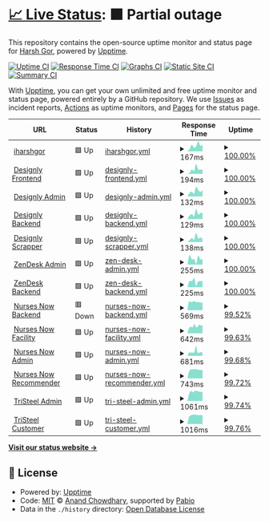 # [📈 Live Status](https://iharshgor.github.io/upptime): <!--live status--> **🟧 Partial outage**

This repository contains the open-source uptime monitor and status page for [Harsh Gor](iharshgor.com), powered by [Upptime](https://github.com/upptime/upptime).

[![Uptime CI](https://github.com/iharshgor/upptime/workflows/Uptime%20CI/badge.svg)](https://github.com/iharshgor/upptime/actions?query=workflow%3A%22Uptime+CI%22)
[![Response Time CI](https://github.com/iharshgor/upptime/workflows/Response%20Time%20CI/badge.svg)](https://github.com/iharshgor/upptime/actions?query=workflow%3A%22Response+Time+CI%22)
[![Graphs CI](https://github.com/iharshgor/upptime/workflows/Graphs%20CI/badge.svg)](https://github.com/iharshgor/upptime/actions?query=workflow%3A%22Graphs+CI%22)
[![Static Site CI](https://github.com/iharshgor/upptime/workflows/Static%20Site%20CI/badge.svg)](https://github.com/iharshgor/upptime/actions?query=workflow%3A%22Static+Site+CI%22)
[![Summary CI](https://github.com/iharshgor/upptime/workflows/Summary%20CI/badge.svg)](https://github.com/iharshgor/upptime/actions?query=workflow%3A%22Summary+CI%22)

With [Upptime](https://upptime.js.org), you can get your own unlimited and free uptime monitor and status page, powered entirely by a GitHub repository. We use [Issues](https://github.com/iharshgor/upptime/issues) as incident reports, [Actions](https://github.com/iharshgor/upptime/actions) as uptime monitors, and [Pages](https://iharshgor.github.io/upptime) for the status page.

<!--start: status pages-->
<!-- This summary is generated by Upptime (https://github.com/upptime/upptime) -->
<!-- Do not edit this manually, your changes will be overwritten -->
<!-- prettier-ignore -->
| URL | Status | History | Response Time | Uptime |
| --- | ------ | ------- | ------------- | ------ |
| <img alt="" src="https://icons.duckduckgo.com/ip3/iharshgor.com.ico" height="13"> [iharshgor](https://iharshgor.com) | 🟩 Up | [iharshgor.yml](https://github.com/iharshgor/upptime/commits/HEAD/history/iharshgor.yml) | <details><summary><img alt="Response time graph" src="./graphs/iharshgor/response-time-week.png" height="20"> 167ms</summary><br><a href="https://iharshgor.github.io/upptime/history/iharshgor"><img alt="Response time 175" src="https://img.shields.io/endpoint?url=https%3A%2F%2Fraw.githubusercontent.com%2Fiharshgor%2Fupptime%2FHEAD%2Fapi%2Fiharshgor%2Fresponse-time.json"></a><br><a href="https://iharshgor.github.io/upptime/history/iharshgor"><img alt="24-hour response time 194" src="https://img.shields.io/endpoint?url=https%3A%2F%2Fraw.githubusercontent.com%2Fiharshgor%2Fupptime%2FHEAD%2Fapi%2Fiharshgor%2Fresponse-time-day.json"></a><br><a href="https://iharshgor.github.io/upptime/history/iharshgor"><img alt="7-day response time 167" src="https://img.shields.io/endpoint?url=https%3A%2F%2Fraw.githubusercontent.com%2Fiharshgor%2Fupptime%2FHEAD%2Fapi%2Fiharshgor%2Fresponse-time-week.json"></a><br><a href="https://iharshgor.github.io/upptime/history/iharshgor"><img alt="30-day response time 175" src="https://img.shields.io/endpoint?url=https%3A%2F%2Fraw.githubusercontent.com%2Fiharshgor%2Fupptime%2FHEAD%2Fapi%2Fiharshgor%2Fresponse-time-month.json"></a><br><a href="https://iharshgor.github.io/upptime/history/iharshgor"><img alt="1-year response time 175" src="https://img.shields.io/endpoint?url=https%3A%2F%2Fraw.githubusercontent.com%2Fiharshgor%2Fupptime%2FHEAD%2Fapi%2Fiharshgor%2Fresponse-time-year.json"></a></details> | <details><summary><a href="https://iharshgor.github.io/upptime/history/iharshgor">100.00%</a></summary><a href="https://iharshgor.github.io/upptime/history/iharshgor"><img alt="All-time uptime 100.00%" src="https://img.shields.io/endpoint?url=https%3A%2F%2Fraw.githubusercontent.com%2Fiharshgor%2Fupptime%2FHEAD%2Fapi%2Fiharshgor%2Fuptime.json"></a><br><a href="https://iharshgor.github.io/upptime/history/iharshgor"><img alt="24-hour uptime 100.00%" src="https://img.shields.io/endpoint?url=https%3A%2F%2Fraw.githubusercontent.com%2Fiharshgor%2Fupptime%2FHEAD%2Fapi%2Fiharshgor%2Fuptime-day.json"></a><br><a href="https://iharshgor.github.io/upptime/history/iharshgor"><img alt="7-day uptime 100.00%" src="https://img.shields.io/endpoint?url=https%3A%2F%2Fraw.githubusercontent.com%2Fiharshgor%2Fupptime%2FHEAD%2Fapi%2Fiharshgor%2Fuptime-week.json"></a><br><a href="https://iharshgor.github.io/upptime/history/iharshgor"><img alt="30-day uptime 100.00%" src="https://img.shields.io/endpoint?url=https%3A%2F%2Fraw.githubusercontent.com%2Fiharshgor%2Fupptime%2FHEAD%2Fapi%2Fiharshgor%2Fuptime-month.json"></a><br><a href="https://iharshgor.github.io/upptime/history/iharshgor"><img alt="1-year uptime 100.00%" src="https://img.shields.io/endpoint?url=https%3A%2F%2Fraw.githubusercontent.com%2Fiharshgor%2Fupptime%2FHEAD%2Fapi%2Fiharshgor%2Fuptime-year.json"></a></details>
| <img alt="" src="https://icons.duckduckgo.com/ip3/designlylabs.com.ico" height="13"> [Designly Frontend](https://designlylabs.com) | 🟩 Up | [designly-frontend.yml](https://github.com/iharshgor/upptime/commits/HEAD/history/designly-frontend.yml) | <details><summary><img alt="Response time graph" src="./graphs/designly-frontend/response-time-week.png" height="20"> 194ms</summary><br><a href="https://iharshgor.github.io/upptime/history/designly-frontend"><img alt="Response time 219" src="https://img.shields.io/endpoint?url=https%3A%2F%2Fraw.githubusercontent.com%2Fiharshgor%2Fupptime%2FHEAD%2Fapi%2Fdesignly-frontend%2Fresponse-time.json"></a><br><a href="https://iharshgor.github.io/upptime/history/designly-frontend"><img alt="24-hour response time 189" src="https://img.shields.io/endpoint?url=https%3A%2F%2Fraw.githubusercontent.com%2Fiharshgor%2Fupptime%2FHEAD%2Fapi%2Fdesignly-frontend%2Fresponse-time-day.json"></a><br><a href="https://iharshgor.github.io/upptime/history/designly-frontend"><img alt="7-day response time 194" src="https://img.shields.io/endpoint?url=https%3A%2F%2Fraw.githubusercontent.com%2Fiharshgor%2Fupptime%2FHEAD%2Fapi%2Fdesignly-frontend%2Fresponse-time-week.json"></a><br><a href="https://iharshgor.github.io/upptime/history/designly-frontend"><img alt="30-day response time 219" src="https://img.shields.io/endpoint?url=https%3A%2F%2Fraw.githubusercontent.com%2Fiharshgor%2Fupptime%2FHEAD%2Fapi%2Fdesignly-frontend%2Fresponse-time-month.json"></a><br><a href="https://iharshgor.github.io/upptime/history/designly-frontend"><img alt="1-year response time 219" src="https://img.shields.io/endpoint?url=https%3A%2F%2Fraw.githubusercontent.com%2Fiharshgor%2Fupptime%2FHEAD%2Fapi%2Fdesignly-frontend%2Fresponse-time-year.json"></a></details> | <details><summary><a href="https://iharshgor.github.io/upptime/history/designly-frontend">100.00%</a></summary><a href="https://iharshgor.github.io/upptime/history/designly-frontend"><img alt="All-time uptime 100.00%" src="https://img.shields.io/endpoint?url=https%3A%2F%2Fraw.githubusercontent.com%2Fiharshgor%2Fupptime%2FHEAD%2Fapi%2Fdesignly-frontend%2Fuptime.json"></a><br><a href="https://iharshgor.github.io/upptime/history/designly-frontend"><img alt="24-hour uptime 100.00%" src="https://img.shields.io/endpoint?url=https%3A%2F%2Fraw.githubusercontent.com%2Fiharshgor%2Fupptime%2FHEAD%2Fapi%2Fdesignly-frontend%2Fuptime-day.json"></a><br><a href="https://iharshgor.github.io/upptime/history/designly-frontend"><img alt="7-day uptime 100.00%" src="https://img.shields.io/endpoint?url=https%3A%2F%2Fraw.githubusercontent.com%2Fiharshgor%2Fupptime%2FHEAD%2Fapi%2Fdesignly-frontend%2Fuptime-week.json"></a><br><a href="https://iharshgor.github.io/upptime/history/designly-frontend"><img alt="30-day uptime 100.00%" src="https://img.shields.io/endpoint?url=https%3A%2F%2Fraw.githubusercontent.com%2Fiharshgor%2Fupptime%2FHEAD%2Fapi%2Fdesignly-frontend%2Fuptime-month.json"></a><br><a href="https://iharshgor.github.io/upptime/history/designly-frontend"><img alt="1-year uptime 100.00%" src="https://img.shields.io/endpoint?url=https%3A%2F%2Fraw.githubusercontent.com%2Fiharshgor%2Fupptime%2FHEAD%2Fapi%2Fdesignly-frontend%2Fuptime-year.json"></a></details>
| <img alt="" src="https://icons.duckduckgo.com/ip3/admin.designlylabs.com.ico" height="13"> [Designly Admin](https://admin.designlylabs.com) | 🟩 Up | [designly-admin.yml](https://github.com/iharshgor/upptime/commits/HEAD/history/designly-admin.yml) | <details><summary><img alt="Response time graph" src="./graphs/designly-admin/response-time-week.png" height="20"> 132ms</summary><br><a href="https://iharshgor.github.io/upptime/history/designly-admin"><img alt="Response time 146" src="https://img.shields.io/endpoint?url=https%3A%2F%2Fraw.githubusercontent.com%2Fiharshgor%2Fupptime%2FHEAD%2Fapi%2Fdesignly-admin%2Fresponse-time.json"></a><br><a href="https://iharshgor.github.io/upptime/history/designly-admin"><img alt="24-hour response time 154" src="https://img.shields.io/endpoint?url=https%3A%2F%2Fraw.githubusercontent.com%2Fiharshgor%2Fupptime%2FHEAD%2Fapi%2Fdesignly-admin%2Fresponse-time-day.json"></a><br><a href="https://iharshgor.github.io/upptime/history/designly-admin"><img alt="7-day response time 132" src="https://img.shields.io/endpoint?url=https%3A%2F%2Fraw.githubusercontent.com%2Fiharshgor%2Fupptime%2FHEAD%2Fapi%2Fdesignly-admin%2Fresponse-time-week.json"></a><br><a href="https://iharshgor.github.io/upptime/history/designly-admin"><img alt="30-day response time 146" src="https://img.shields.io/endpoint?url=https%3A%2F%2Fraw.githubusercontent.com%2Fiharshgor%2Fupptime%2FHEAD%2Fapi%2Fdesignly-admin%2Fresponse-time-month.json"></a><br><a href="https://iharshgor.github.io/upptime/history/designly-admin"><img alt="1-year response time 146" src="https://img.shields.io/endpoint?url=https%3A%2F%2Fraw.githubusercontent.com%2Fiharshgor%2Fupptime%2FHEAD%2Fapi%2Fdesignly-admin%2Fresponse-time-year.json"></a></details> | <details><summary><a href="https://iharshgor.github.io/upptime/history/designly-admin">100.00%</a></summary><a href="https://iharshgor.github.io/upptime/history/designly-admin"><img alt="All-time uptime 100.00%" src="https://img.shields.io/endpoint?url=https%3A%2F%2Fraw.githubusercontent.com%2Fiharshgor%2Fupptime%2FHEAD%2Fapi%2Fdesignly-admin%2Fuptime.json"></a><br><a href="https://iharshgor.github.io/upptime/history/designly-admin"><img alt="24-hour uptime 100.00%" src="https://img.shields.io/endpoint?url=https%3A%2F%2Fraw.githubusercontent.com%2Fiharshgor%2Fupptime%2FHEAD%2Fapi%2Fdesignly-admin%2Fuptime-day.json"></a><br><a href="https://iharshgor.github.io/upptime/history/designly-admin"><img alt="7-day uptime 100.00%" src="https://img.shields.io/endpoint?url=https%3A%2F%2Fraw.githubusercontent.com%2Fiharshgor%2Fupptime%2FHEAD%2Fapi%2Fdesignly-admin%2Fuptime-week.json"></a><br><a href="https://iharshgor.github.io/upptime/history/designly-admin"><img alt="30-day uptime 100.00%" src="https://img.shields.io/endpoint?url=https%3A%2F%2Fraw.githubusercontent.com%2Fiharshgor%2Fupptime%2FHEAD%2Fapi%2Fdesignly-admin%2Fuptime-month.json"></a><br><a href="https://iharshgor.github.io/upptime/history/designly-admin"><img alt="1-year uptime 100.00%" src="https://img.shields.io/endpoint?url=https%3A%2F%2Fraw.githubusercontent.com%2Fiharshgor%2Fupptime%2FHEAD%2Fapi%2Fdesignly-admin%2Fuptime-year.json"></a></details>
| <img alt="" src="https://icons.duckduckgo.com/ip3/api.designlylabs.com.ico" height="13"> [Designly Backend](https://api.designlylabs.com) | 🟩 Up | [designly-backend.yml](https://github.com/iharshgor/upptime/commits/HEAD/history/designly-backend.yml) | <details><summary><img alt="Response time graph" src="./graphs/designly-backend/response-time-week.png" height="20"> 129ms</summary><br><a href="https://iharshgor.github.io/upptime/history/designly-backend"><img alt="Response time 137" src="https://img.shields.io/endpoint?url=https%3A%2F%2Fraw.githubusercontent.com%2Fiharshgor%2Fupptime%2FHEAD%2Fapi%2Fdesignly-backend%2Fresponse-time.json"></a><br><a href="https://iharshgor.github.io/upptime/history/designly-backend"><img alt="24-hour response time 148" src="https://img.shields.io/endpoint?url=https%3A%2F%2Fraw.githubusercontent.com%2Fiharshgor%2Fupptime%2FHEAD%2Fapi%2Fdesignly-backend%2Fresponse-time-day.json"></a><br><a href="https://iharshgor.github.io/upptime/history/designly-backend"><img alt="7-day response time 129" src="https://img.shields.io/endpoint?url=https%3A%2F%2Fraw.githubusercontent.com%2Fiharshgor%2Fupptime%2FHEAD%2Fapi%2Fdesignly-backend%2Fresponse-time-week.json"></a><br><a href="https://iharshgor.github.io/upptime/history/designly-backend"><img alt="30-day response time 137" src="https://img.shields.io/endpoint?url=https%3A%2F%2Fraw.githubusercontent.com%2Fiharshgor%2Fupptime%2FHEAD%2Fapi%2Fdesignly-backend%2Fresponse-time-month.json"></a><br><a href="https://iharshgor.github.io/upptime/history/designly-backend"><img alt="1-year response time 137" src="https://img.shields.io/endpoint?url=https%3A%2F%2Fraw.githubusercontent.com%2Fiharshgor%2Fupptime%2FHEAD%2Fapi%2Fdesignly-backend%2Fresponse-time-year.json"></a></details> | <details><summary><a href="https://iharshgor.github.io/upptime/history/designly-backend">100.00%</a></summary><a href="https://iharshgor.github.io/upptime/history/designly-backend"><img alt="All-time uptime 100.00%" src="https://img.shields.io/endpoint?url=https%3A%2F%2Fraw.githubusercontent.com%2Fiharshgor%2Fupptime%2FHEAD%2Fapi%2Fdesignly-backend%2Fuptime.json"></a><br><a href="https://iharshgor.github.io/upptime/history/designly-backend"><img alt="24-hour uptime 100.00%" src="https://img.shields.io/endpoint?url=https%3A%2F%2Fraw.githubusercontent.com%2Fiharshgor%2Fupptime%2FHEAD%2Fapi%2Fdesignly-backend%2Fuptime-day.json"></a><br><a href="https://iharshgor.github.io/upptime/history/designly-backend"><img alt="7-day uptime 100.00%" src="https://img.shields.io/endpoint?url=https%3A%2F%2Fraw.githubusercontent.com%2Fiharshgor%2Fupptime%2FHEAD%2Fapi%2Fdesignly-backend%2Fuptime-week.json"></a><br><a href="https://iharshgor.github.io/upptime/history/designly-backend"><img alt="30-day uptime 100.00%" src="https://img.shields.io/endpoint?url=https%3A%2F%2Fraw.githubusercontent.com%2Fiharshgor%2Fupptime%2FHEAD%2Fapi%2Fdesignly-backend%2Fuptime-month.json"></a><br><a href="https://iharshgor.github.io/upptime/history/designly-backend"><img alt="1-year uptime 100.00%" src="https://img.shields.io/endpoint?url=https%3A%2F%2Fraw.githubusercontent.com%2Fiharshgor%2Fupptime%2FHEAD%2Fapi%2Fdesignly-backend%2Fuptime-year.json"></a></details>
| <img alt="" src="https://icons.duckduckgo.com/ip3/scrap.designlylabs.com.ico" height="13"> [Designly Scrapper](https://scrap.designlylabs.com) | 🟩 Up | [designly-scrapper.yml](https://github.com/iharshgor/upptime/commits/HEAD/history/designly-scrapper.yml) | <details><summary><img alt="Response time graph" src="./graphs/designly-scrapper/response-time-week.png" height="20"> 138ms</summary><br><a href="https://iharshgor.github.io/upptime/history/designly-scrapper"><img alt="Response time 155" src="https://img.shields.io/endpoint?url=https%3A%2F%2Fraw.githubusercontent.com%2Fiharshgor%2Fupptime%2FHEAD%2Fapi%2Fdesignly-scrapper%2Fresponse-time.json"></a><br><a href="https://iharshgor.github.io/upptime/history/designly-scrapper"><img alt="24-hour response time 110" src="https://img.shields.io/endpoint?url=https%3A%2F%2Fraw.githubusercontent.com%2Fiharshgor%2Fupptime%2FHEAD%2Fapi%2Fdesignly-scrapper%2Fresponse-time-day.json"></a><br><a href="https://iharshgor.github.io/upptime/history/designly-scrapper"><img alt="7-day response time 138" src="https://img.shields.io/endpoint?url=https%3A%2F%2Fraw.githubusercontent.com%2Fiharshgor%2Fupptime%2FHEAD%2Fapi%2Fdesignly-scrapper%2Fresponse-time-week.json"></a><br><a href="https://iharshgor.github.io/upptime/history/designly-scrapper"><img alt="30-day response time 155" src="https://img.shields.io/endpoint?url=https%3A%2F%2Fraw.githubusercontent.com%2Fiharshgor%2Fupptime%2FHEAD%2Fapi%2Fdesignly-scrapper%2Fresponse-time-month.json"></a><br><a href="https://iharshgor.github.io/upptime/history/designly-scrapper"><img alt="1-year response time 155" src="https://img.shields.io/endpoint?url=https%3A%2F%2Fraw.githubusercontent.com%2Fiharshgor%2Fupptime%2FHEAD%2Fapi%2Fdesignly-scrapper%2Fresponse-time-year.json"></a></details> | <details><summary><a href="https://iharshgor.github.io/upptime/history/designly-scrapper">100.00%</a></summary><a href="https://iharshgor.github.io/upptime/history/designly-scrapper"><img alt="All-time uptime 100.00%" src="https://img.shields.io/endpoint?url=https%3A%2F%2Fraw.githubusercontent.com%2Fiharshgor%2Fupptime%2FHEAD%2Fapi%2Fdesignly-scrapper%2Fuptime.json"></a><br><a href="https://iharshgor.github.io/upptime/history/designly-scrapper"><img alt="24-hour uptime 100.00%" src="https://img.shields.io/endpoint?url=https%3A%2F%2Fraw.githubusercontent.com%2Fiharshgor%2Fupptime%2FHEAD%2Fapi%2Fdesignly-scrapper%2Fuptime-day.json"></a><br><a href="https://iharshgor.github.io/upptime/history/designly-scrapper"><img alt="7-day uptime 100.00%" src="https://img.shields.io/endpoint?url=https%3A%2F%2Fraw.githubusercontent.com%2Fiharshgor%2Fupptime%2FHEAD%2Fapi%2Fdesignly-scrapper%2Fuptime-week.json"></a><br><a href="https://iharshgor.github.io/upptime/history/designly-scrapper"><img alt="30-day uptime 100.00%" src="https://img.shields.io/endpoint?url=https%3A%2F%2Fraw.githubusercontent.com%2Fiharshgor%2Fupptime%2FHEAD%2Fapi%2Fdesignly-scrapper%2Fuptime-month.json"></a><br><a href="https://iharshgor.github.io/upptime/history/designly-scrapper"><img alt="1-year uptime 100.00%" src="https://img.shields.io/endpoint?url=https%3A%2F%2Fraw.githubusercontent.com%2Fiharshgor%2Fupptime%2FHEAD%2Fapi%2Fdesignly-scrapper%2Fuptime-year.json"></a></details>
| <img alt="" src="https://icons.duckduckgo.com/ip3/zen-prod.solz.me.ico" height="13"> [ZenDesk Admin](https://zen-prod.solz.me) | 🟩 Up | [zen-desk-admin.yml](https://github.com/iharshgor/upptime/commits/HEAD/history/zen-desk-admin.yml) | <details><summary><img alt="Response time graph" src="./graphs/zen-desk-admin/response-time-week.png" height="20"> 255ms</summary><br><a href="https://iharshgor.github.io/upptime/history/zen-desk-admin"><img alt="Response time 235" src="https://img.shields.io/endpoint?url=https%3A%2F%2Fraw.githubusercontent.com%2Fiharshgor%2Fupptime%2FHEAD%2Fapi%2Fzen-desk-admin%2Fresponse-time.json"></a><br><a href="https://iharshgor.github.io/upptime/history/zen-desk-admin"><img alt="24-hour response time 238" src="https://img.shields.io/endpoint?url=https%3A%2F%2Fraw.githubusercontent.com%2Fiharshgor%2Fupptime%2FHEAD%2Fapi%2Fzen-desk-admin%2Fresponse-time-day.json"></a><br><a href="https://iharshgor.github.io/upptime/history/zen-desk-admin"><img alt="7-day response time 255" src="https://img.shields.io/endpoint?url=https%3A%2F%2Fraw.githubusercontent.com%2Fiharshgor%2Fupptime%2FHEAD%2Fapi%2Fzen-desk-admin%2Fresponse-time-week.json"></a><br><a href="https://iharshgor.github.io/upptime/history/zen-desk-admin"><img alt="30-day response time 235" src="https://img.shields.io/endpoint?url=https%3A%2F%2Fraw.githubusercontent.com%2Fiharshgor%2Fupptime%2FHEAD%2Fapi%2Fzen-desk-admin%2Fresponse-time-month.json"></a><br><a href="https://iharshgor.github.io/upptime/history/zen-desk-admin"><img alt="1-year response time 235" src="https://img.shields.io/endpoint?url=https%3A%2F%2Fraw.githubusercontent.com%2Fiharshgor%2Fupptime%2FHEAD%2Fapi%2Fzen-desk-admin%2Fresponse-time-year.json"></a></details> | <details><summary><a href="https://iharshgor.github.io/upptime/history/zen-desk-admin">100.00%</a></summary><a href="https://iharshgor.github.io/upptime/history/zen-desk-admin"><img alt="All-time uptime 100.00%" src="https://img.shields.io/endpoint?url=https%3A%2F%2Fraw.githubusercontent.com%2Fiharshgor%2Fupptime%2FHEAD%2Fapi%2Fzen-desk-admin%2Fuptime.json"></a><br><a href="https://iharshgor.github.io/upptime/history/zen-desk-admin"><img alt="24-hour uptime 100.00%" src="https://img.shields.io/endpoint?url=https%3A%2F%2Fraw.githubusercontent.com%2Fiharshgor%2Fupptime%2FHEAD%2Fapi%2Fzen-desk-admin%2Fuptime-day.json"></a><br><a href="https://iharshgor.github.io/upptime/history/zen-desk-admin"><img alt="7-day uptime 100.00%" src="https://img.shields.io/endpoint?url=https%3A%2F%2Fraw.githubusercontent.com%2Fiharshgor%2Fupptime%2FHEAD%2Fapi%2Fzen-desk-admin%2Fuptime-week.json"></a><br><a href="https://iharshgor.github.io/upptime/history/zen-desk-admin"><img alt="30-day uptime 100.00%" src="https://img.shields.io/endpoint?url=https%3A%2F%2Fraw.githubusercontent.com%2Fiharshgor%2Fupptime%2FHEAD%2Fapi%2Fzen-desk-admin%2Fuptime-month.json"></a><br><a href="https://iharshgor.github.io/upptime/history/zen-desk-admin"><img alt="1-year uptime 100.00%" src="https://img.shields.io/endpoint?url=https%3A%2F%2Fraw.githubusercontent.com%2Fiharshgor%2Fupptime%2FHEAD%2Fapi%2Fzen-desk-admin%2Fuptime-year.json"></a></details>
| <img alt="" src="https://icons.duckduckgo.com/ip3/zen-api-prod.solz.me.ico" height="13"> [ZenDesk Backend](https://zen-api-prod.solz.me/admin) | 🟩 Up | [zen-desk-backend.yml](https://github.com/iharshgor/upptime/commits/HEAD/history/zen-desk-backend.yml) | <details><summary><img alt="Response time graph" src="./graphs/zen-desk-backend/response-time-week.png" height="20"> 225ms</summary><br><a href="https://iharshgor.github.io/upptime/history/zen-desk-backend"><img alt="Response time 205" src="https://img.shields.io/endpoint?url=https%3A%2F%2Fraw.githubusercontent.com%2Fiharshgor%2Fupptime%2FHEAD%2Fapi%2Fzen-desk-backend%2Fresponse-time.json"></a><br><a href="https://iharshgor.github.io/upptime/history/zen-desk-backend"><img alt="24-hour response time 242" src="https://img.shields.io/endpoint?url=https%3A%2F%2Fraw.githubusercontent.com%2Fiharshgor%2Fupptime%2FHEAD%2Fapi%2Fzen-desk-backend%2Fresponse-time-day.json"></a><br><a href="https://iharshgor.github.io/upptime/history/zen-desk-backend"><img alt="7-day response time 225" src="https://img.shields.io/endpoint?url=https%3A%2F%2Fraw.githubusercontent.com%2Fiharshgor%2Fupptime%2FHEAD%2Fapi%2Fzen-desk-backend%2Fresponse-time-week.json"></a><br><a href="https://iharshgor.github.io/upptime/history/zen-desk-backend"><img alt="30-day response time 205" src="https://img.shields.io/endpoint?url=https%3A%2F%2Fraw.githubusercontent.com%2Fiharshgor%2Fupptime%2FHEAD%2Fapi%2Fzen-desk-backend%2Fresponse-time-month.json"></a><br><a href="https://iharshgor.github.io/upptime/history/zen-desk-backend"><img alt="1-year response time 205" src="https://img.shields.io/endpoint?url=https%3A%2F%2Fraw.githubusercontent.com%2Fiharshgor%2Fupptime%2FHEAD%2Fapi%2Fzen-desk-backend%2Fresponse-time-year.json"></a></details> | <details><summary><a href="https://iharshgor.github.io/upptime/history/zen-desk-backend">100.00%</a></summary><a href="https://iharshgor.github.io/upptime/history/zen-desk-backend"><img alt="All-time uptime 100.00%" src="https://img.shields.io/endpoint?url=https%3A%2F%2Fraw.githubusercontent.com%2Fiharshgor%2Fupptime%2FHEAD%2Fapi%2Fzen-desk-backend%2Fuptime.json"></a><br><a href="https://iharshgor.github.io/upptime/history/zen-desk-backend"><img alt="24-hour uptime 100.00%" src="https://img.shields.io/endpoint?url=https%3A%2F%2Fraw.githubusercontent.com%2Fiharshgor%2Fupptime%2FHEAD%2Fapi%2Fzen-desk-backend%2Fuptime-day.json"></a><br><a href="https://iharshgor.github.io/upptime/history/zen-desk-backend"><img alt="7-day uptime 100.00%" src="https://img.shields.io/endpoint?url=https%3A%2F%2Fraw.githubusercontent.com%2Fiharshgor%2Fupptime%2FHEAD%2Fapi%2Fzen-desk-backend%2Fuptime-week.json"></a><br><a href="https://iharshgor.github.io/upptime/history/zen-desk-backend"><img alt="30-day uptime 100.00%" src="https://img.shields.io/endpoint?url=https%3A%2F%2Fraw.githubusercontent.com%2Fiharshgor%2Fupptime%2FHEAD%2Fapi%2Fzen-desk-backend%2Fuptime-month.json"></a><br><a href="https://iharshgor.github.io/upptime/history/zen-desk-backend"><img alt="1-year uptime 100.00%" src="https://img.shields.io/endpoint?url=https%3A%2F%2Fraw.githubusercontent.com%2Fiharshgor%2Fupptime%2FHEAD%2Fapi%2Fzen-desk-backend%2Fuptime-year.json"></a></details>
| <img alt="" src="https://icons.duckduckgo.com/ip3/nurses-now-api.solz.me.ico" height="13"> [Nurses Now Backend](https://nurses-now-api.solz.me/api/status) | 🟥 Down | [nurses-now-backend.yml](https://github.com/iharshgor/upptime/commits/HEAD/history/nurses-now-backend.yml) | <details><summary><img alt="Response time graph" src="./graphs/nurses-now-backend/response-time-week.png" height="20"> 569ms</summary><br><a href="https://iharshgor.github.io/upptime/history/nurses-now-backend"><img alt="Response time 558" src="https://img.shields.io/endpoint?url=https%3A%2F%2Fraw.githubusercontent.com%2Fiharshgor%2Fupptime%2FHEAD%2Fapi%2Fnurses-now-backend%2Fresponse-time.json"></a><br><a href="https://iharshgor.github.io/upptime/history/nurses-now-backend"><img alt="24-hour response time 522" src="https://img.shields.io/endpoint?url=https%3A%2F%2Fraw.githubusercontent.com%2Fiharshgor%2Fupptime%2FHEAD%2Fapi%2Fnurses-now-backend%2Fresponse-time-day.json"></a><br><a href="https://iharshgor.github.io/upptime/history/nurses-now-backend"><img alt="7-day response time 569" src="https://img.shields.io/endpoint?url=https%3A%2F%2Fraw.githubusercontent.com%2Fiharshgor%2Fupptime%2FHEAD%2Fapi%2Fnurses-now-backend%2Fresponse-time-week.json"></a><br><a href="https://iharshgor.github.io/upptime/history/nurses-now-backend"><img alt="30-day response time 558" src="https://img.shields.io/endpoint?url=https%3A%2F%2Fraw.githubusercontent.com%2Fiharshgor%2Fupptime%2FHEAD%2Fapi%2Fnurses-now-backend%2Fresponse-time-month.json"></a><br><a href="https://iharshgor.github.io/upptime/history/nurses-now-backend"><img alt="1-year response time 558" src="https://img.shields.io/endpoint?url=https%3A%2F%2Fraw.githubusercontent.com%2Fiharshgor%2Fupptime%2FHEAD%2Fapi%2Fnurses-now-backend%2Fresponse-time-year.json"></a></details> | <details><summary><a href="https://iharshgor.github.io/upptime/history/nurses-now-backend">99.52%</a></summary><a href="https://iharshgor.github.io/upptime/history/nurses-now-backend"><img alt="All-time uptime 99.68%" src="https://img.shields.io/endpoint?url=https%3A%2F%2Fraw.githubusercontent.com%2Fiharshgor%2Fupptime%2FHEAD%2Fapi%2Fnurses-now-backend%2Fuptime.json"></a><br><a href="https://iharshgor.github.io/upptime/history/nurses-now-backend"><img alt="24-hour uptime 97.97%" src="https://img.shields.io/endpoint?url=https%3A%2F%2Fraw.githubusercontent.com%2Fiharshgor%2Fupptime%2FHEAD%2Fapi%2Fnurses-now-backend%2Fuptime-day.json"></a><br><a href="https://iharshgor.github.io/upptime/history/nurses-now-backend"><img alt="7-day uptime 99.52%" src="https://img.shields.io/endpoint?url=https%3A%2F%2Fraw.githubusercontent.com%2Fiharshgor%2Fupptime%2FHEAD%2Fapi%2Fnurses-now-backend%2Fuptime-week.json"></a><br><a href="https://iharshgor.github.io/upptime/history/nurses-now-backend"><img alt="30-day uptime 99.68%" src="https://img.shields.io/endpoint?url=https%3A%2F%2Fraw.githubusercontent.com%2Fiharshgor%2Fupptime%2FHEAD%2Fapi%2Fnurses-now-backend%2Fuptime-month.json"></a><br><a href="https://iharshgor.github.io/upptime/history/nurses-now-backend"><img alt="1-year uptime 99.68%" src="https://img.shields.io/endpoint?url=https%3A%2F%2Fraw.githubusercontent.com%2Fiharshgor%2Fupptime%2FHEAD%2Fapi%2Fnurses-now-backend%2Fuptime-year.json"></a></details>
| <img alt="" src="https://icons.duckduckgo.com/ip3/nurses-now-facility.solz.me.ico" height="13"> [Nurses Now Facility](https://nurses-now-facility.solz.me/login) | 🟩 Up | [nurses-now-facility.yml](https://github.com/iharshgor/upptime/commits/HEAD/history/nurses-now-facility.yml) | <details><summary><img alt="Response time graph" src="./graphs/nurses-now-facility/response-time-week.png" height="20"> 642ms</summary><br><a href="https://iharshgor.github.io/upptime/history/nurses-now-facility"><img alt="Response time 604" src="https://img.shields.io/endpoint?url=https%3A%2F%2Fraw.githubusercontent.com%2Fiharshgor%2Fupptime%2FHEAD%2Fapi%2Fnurses-now-facility%2Fresponse-time.json"></a><br><a href="https://iharshgor.github.io/upptime/history/nurses-now-facility"><img alt="24-hour response time 738" src="https://img.shields.io/endpoint?url=https%3A%2F%2Fraw.githubusercontent.com%2Fiharshgor%2Fupptime%2FHEAD%2Fapi%2Fnurses-now-facility%2Fresponse-time-day.json"></a><br><a href="https://iharshgor.github.io/upptime/history/nurses-now-facility"><img alt="7-day response time 642" src="https://img.shields.io/endpoint?url=https%3A%2F%2Fraw.githubusercontent.com%2Fiharshgor%2Fupptime%2FHEAD%2Fapi%2Fnurses-now-facility%2Fresponse-time-week.json"></a><br><a href="https://iharshgor.github.io/upptime/history/nurses-now-facility"><img alt="30-day response time 604" src="https://img.shields.io/endpoint?url=https%3A%2F%2Fraw.githubusercontent.com%2Fiharshgor%2Fupptime%2FHEAD%2Fapi%2Fnurses-now-facility%2Fresponse-time-month.json"></a><br><a href="https://iharshgor.github.io/upptime/history/nurses-now-facility"><img alt="1-year response time 604" src="https://img.shields.io/endpoint?url=https%3A%2F%2Fraw.githubusercontent.com%2Fiharshgor%2Fupptime%2FHEAD%2Fapi%2Fnurses-now-facility%2Fresponse-time-year.json"></a></details> | <details><summary><a href="https://iharshgor.github.io/upptime/history/nurses-now-facility">99.63%</a></summary><a href="https://iharshgor.github.io/upptime/history/nurses-now-facility"><img alt="All-time uptime 99.79%" src="https://img.shields.io/endpoint?url=https%3A%2F%2Fraw.githubusercontent.com%2Fiharshgor%2Fupptime%2FHEAD%2Fapi%2Fnurses-now-facility%2Fuptime.json"></a><br><a href="https://iharshgor.github.io/upptime/history/nurses-now-facility"><img alt="24-hour uptime 98.11%" src="https://img.shields.io/endpoint?url=https%3A%2F%2Fraw.githubusercontent.com%2Fiharshgor%2Fupptime%2FHEAD%2Fapi%2Fnurses-now-facility%2Fuptime-day.json"></a><br><a href="https://iharshgor.github.io/upptime/history/nurses-now-facility"><img alt="7-day uptime 99.63%" src="https://img.shields.io/endpoint?url=https%3A%2F%2Fraw.githubusercontent.com%2Fiharshgor%2Fupptime%2FHEAD%2Fapi%2Fnurses-now-facility%2Fuptime-week.json"></a><br><a href="https://iharshgor.github.io/upptime/history/nurses-now-facility"><img alt="30-day uptime 99.79%" src="https://img.shields.io/endpoint?url=https%3A%2F%2Fraw.githubusercontent.com%2Fiharshgor%2Fupptime%2FHEAD%2Fapi%2Fnurses-now-facility%2Fuptime-month.json"></a><br><a href="https://iharshgor.github.io/upptime/history/nurses-now-facility"><img alt="1-year uptime 99.79%" src="https://img.shields.io/endpoint?url=https%3A%2F%2Fraw.githubusercontent.com%2Fiharshgor%2Fupptime%2FHEAD%2Fapi%2Fnurses-now-facility%2Fuptime-year.json"></a></details>
| <img alt="" src="https://icons.duckduckgo.com/ip3/nurses-now-admin.solz.me.ico" height="13"> [Nurses Now Admin](https://nurses-now-admin.solz.me/login) | 🟩 Up | [nurses-now-admin.yml](https://github.com/iharshgor/upptime/commits/HEAD/history/nurses-now-admin.yml) | <details><summary><img alt="Response time graph" src="./graphs/nurses-now-admin/response-time-week.png" height="20"> 681ms</summary><br><a href="https://iharshgor.github.io/upptime/history/nurses-now-admin"><img alt="Response time 628" src="https://img.shields.io/endpoint?url=https%3A%2F%2Fraw.githubusercontent.com%2Fiharshgor%2Fupptime%2FHEAD%2Fapi%2Fnurses-now-admin%2Fresponse-time.json"></a><br><a href="https://iharshgor.github.io/upptime/history/nurses-now-admin"><img alt="24-hour response time 536" src="https://img.shields.io/endpoint?url=https%3A%2F%2Fraw.githubusercontent.com%2Fiharshgor%2Fupptime%2FHEAD%2Fapi%2Fnurses-now-admin%2Fresponse-time-day.json"></a><br><a href="https://iharshgor.github.io/upptime/history/nurses-now-admin"><img alt="7-day response time 681" src="https://img.shields.io/endpoint?url=https%3A%2F%2Fraw.githubusercontent.com%2Fiharshgor%2Fupptime%2FHEAD%2Fapi%2Fnurses-now-admin%2Fresponse-time-week.json"></a><br><a href="https://iharshgor.github.io/upptime/history/nurses-now-admin"><img alt="30-day response time 628" src="https://img.shields.io/endpoint?url=https%3A%2F%2Fraw.githubusercontent.com%2Fiharshgor%2Fupptime%2FHEAD%2Fapi%2Fnurses-now-admin%2Fresponse-time-month.json"></a><br><a href="https://iharshgor.github.io/upptime/history/nurses-now-admin"><img alt="1-year response time 628" src="https://img.shields.io/endpoint?url=https%3A%2F%2Fraw.githubusercontent.com%2Fiharshgor%2Fupptime%2FHEAD%2Fapi%2Fnurses-now-admin%2Fresponse-time-year.json"></a></details> | <details><summary><a href="https://iharshgor.github.io/upptime/history/nurses-now-admin">99.68%</a></summary><a href="https://iharshgor.github.io/upptime/history/nurses-now-admin"><img alt="All-time uptime 99.82%" src="https://img.shields.io/endpoint?url=https%3A%2F%2Fraw.githubusercontent.com%2Fiharshgor%2Fupptime%2FHEAD%2Fapi%2Fnurses-now-admin%2Fuptime.json"></a><br><a href="https://iharshgor.github.io/upptime/history/nurses-now-admin"><img alt="24-hour uptime 98.21%" src="https://img.shields.io/endpoint?url=https%3A%2F%2Fraw.githubusercontent.com%2Fiharshgor%2Fupptime%2FHEAD%2Fapi%2Fnurses-now-admin%2Fuptime-day.json"></a><br><a href="https://iharshgor.github.io/upptime/history/nurses-now-admin"><img alt="7-day uptime 99.68%" src="https://img.shields.io/endpoint?url=https%3A%2F%2Fraw.githubusercontent.com%2Fiharshgor%2Fupptime%2FHEAD%2Fapi%2Fnurses-now-admin%2Fuptime-week.json"></a><br><a href="https://iharshgor.github.io/upptime/history/nurses-now-admin"><img alt="30-day uptime 99.82%" src="https://img.shields.io/endpoint?url=https%3A%2F%2Fraw.githubusercontent.com%2Fiharshgor%2Fupptime%2FHEAD%2Fapi%2Fnurses-now-admin%2Fuptime-month.json"></a><br><a href="https://iharshgor.github.io/upptime/history/nurses-now-admin"><img alt="1-year uptime 99.82%" src="https://img.shields.io/endpoint?url=https%3A%2F%2Fraw.githubusercontent.com%2Fiharshgor%2Fupptime%2FHEAD%2Fapi%2Fnurses-now-admin%2Fuptime-year.json"></a></details>
| <img alt="" src="https://icons.duckduckgo.com/ip3/nurses-now-recommender.solz.me.ico" height="13"> [Nurses Now Recommender](https://nurses-now-recommender.solz.me/docs) | 🟩 Up | [nurses-now-recommender.yml](https://github.com/iharshgor/upptime/commits/HEAD/history/nurses-now-recommender.yml) | <details><summary><img alt="Response time graph" src="./graphs/nurses-now-recommender/response-time-week.png" height="20"> 743ms</summary><br><a href="https://iharshgor.github.io/upptime/history/nurses-now-recommender"><img alt="Response time 785" src="https://img.shields.io/endpoint?url=https%3A%2F%2Fraw.githubusercontent.com%2Fiharshgor%2Fupptime%2FHEAD%2Fapi%2Fnurses-now-recommender%2Fresponse-time.json"></a><br><a href="https://iharshgor.github.io/upptime/history/nurses-now-recommender"><img alt="24-hour response time 653" src="https://img.shields.io/endpoint?url=https%3A%2F%2Fraw.githubusercontent.com%2Fiharshgor%2Fupptime%2FHEAD%2Fapi%2Fnurses-now-recommender%2Fresponse-time-day.json"></a><br><a href="https://iharshgor.github.io/upptime/history/nurses-now-recommender"><img alt="7-day response time 743" src="https://img.shields.io/endpoint?url=https%3A%2F%2Fraw.githubusercontent.com%2Fiharshgor%2Fupptime%2FHEAD%2Fapi%2Fnurses-now-recommender%2Fresponse-time-week.json"></a><br><a href="https://iharshgor.github.io/upptime/history/nurses-now-recommender"><img alt="30-day response time 785" src="https://img.shields.io/endpoint?url=https%3A%2F%2Fraw.githubusercontent.com%2Fiharshgor%2Fupptime%2FHEAD%2Fapi%2Fnurses-now-recommender%2Fresponse-time-month.json"></a><br><a href="https://iharshgor.github.io/upptime/history/nurses-now-recommender"><img alt="1-year response time 785" src="https://img.shields.io/endpoint?url=https%3A%2F%2Fraw.githubusercontent.com%2Fiharshgor%2Fupptime%2FHEAD%2Fapi%2Fnurses-now-recommender%2Fresponse-time-year.json"></a></details> | <details><summary><a href="https://iharshgor.github.io/upptime/history/nurses-now-recommender">99.72%</a></summary><a href="https://iharshgor.github.io/upptime/history/nurses-now-recommender"><img alt="All-time uptime 99.69%" src="https://img.shields.io/endpoint?url=https%3A%2F%2Fraw.githubusercontent.com%2Fiharshgor%2Fupptime%2FHEAD%2Fapi%2Fnurses-now-recommender%2Fuptime.json"></a><br><a href="https://iharshgor.github.io/upptime/history/nurses-now-recommender"><img alt="24-hour uptime 98.31%" src="https://img.shields.io/endpoint?url=https%3A%2F%2Fraw.githubusercontent.com%2Fiharshgor%2Fupptime%2FHEAD%2Fapi%2Fnurses-now-recommender%2Fuptime-day.json"></a><br><a href="https://iharshgor.github.io/upptime/history/nurses-now-recommender"><img alt="7-day uptime 99.72%" src="https://img.shields.io/endpoint?url=https%3A%2F%2Fraw.githubusercontent.com%2Fiharshgor%2Fupptime%2FHEAD%2Fapi%2Fnurses-now-recommender%2Fuptime-week.json"></a><br><a href="https://iharshgor.github.io/upptime/history/nurses-now-recommender"><img alt="30-day uptime 99.69%" src="https://img.shields.io/endpoint?url=https%3A%2F%2Fraw.githubusercontent.com%2Fiharshgor%2Fupptime%2FHEAD%2Fapi%2Fnurses-now-recommender%2Fuptime-month.json"></a><br><a href="https://iharshgor.github.io/upptime/history/nurses-now-recommender"><img alt="1-year uptime 99.69%" src="https://img.shields.io/endpoint?url=https%3A%2F%2Fraw.githubusercontent.com%2Fiharshgor%2Fupptime%2FHEAD%2Fapi%2Fnurses-now-recommender%2Fuptime-year.json"></a></details>
| <img alt="" src="https://icons.duckduckgo.com/ip3/ts-admin.solz.me.ico" height="13"> [TriSteel Admin](https://ts-admin.solz.me/login) | 🟩 Up | [tri-steel-admin.yml](https://github.com/iharshgor/upptime/commits/HEAD/history/tri-steel-admin.yml) | <details><summary><img alt="Response time graph" src="./graphs/tri-steel-admin/response-time-week.png" height="20"> 1061ms</summary><br><a href="https://iharshgor.github.io/upptime/history/tri-steel-admin"><img alt="Response time 1075" src="https://img.shields.io/endpoint?url=https%3A%2F%2Fraw.githubusercontent.com%2Fiharshgor%2Fupptime%2FHEAD%2Fapi%2Ftri-steel-admin%2Fresponse-time.json"></a><br><a href="https://iharshgor.github.io/upptime/history/tri-steel-admin"><img alt="24-hour response time 940" src="https://img.shields.io/endpoint?url=https%3A%2F%2Fraw.githubusercontent.com%2Fiharshgor%2Fupptime%2FHEAD%2Fapi%2Ftri-steel-admin%2Fresponse-time-day.json"></a><br><a href="https://iharshgor.github.io/upptime/history/tri-steel-admin"><img alt="7-day response time 1061" src="https://img.shields.io/endpoint?url=https%3A%2F%2Fraw.githubusercontent.com%2Fiharshgor%2Fupptime%2FHEAD%2Fapi%2Ftri-steel-admin%2Fresponse-time-week.json"></a><br><a href="https://iharshgor.github.io/upptime/history/tri-steel-admin"><img alt="30-day response time 1075" src="https://img.shields.io/endpoint?url=https%3A%2F%2Fraw.githubusercontent.com%2Fiharshgor%2Fupptime%2FHEAD%2Fapi%2Ftri-steel-admin%2Fresponse-time-month.json"></a><br><a href="https://iharshgor.github.io/upptime/history/tri-steel-admin"><img alt="1-year response time 1075" src="https://img.shields.io/endpoint?url=https%3A%2F%2Fraw.githubusercontent.com%2Fiharshgor%2Fupptime%2FHEAD%2Fapi%2Ftri-steel-admin%2Fresponse-time-year.json"></a></details> | <details><summary><a href="https://iharshgor.github.io/upptime/history/tri-steel-admin">99.74%</a></summary><a href="https://iharshgor.github.io/upptime/history/tri-steel-admin"><img alt="All-time uptime 99.85%" src="https://img.shields.io/endpoint?url=https%3A%2F%2Fraw.githubusercontent.com%2Fiharshgor%2Fupptime%2FHEAD%2Fapi%2Ftri-steel-admin%2Fuptime.json"></a><br><a href="https://iharshgor.github.io/upptime/history/tri-steel-admin"><img alt="24-hour uptime 98.42%" src="https://img.shields.io/endpoint?url=https%3A%2F%2Fraw.githubusercontent.com%2Fiharshgor%2Fupptime%2FHEAD%2Fapi%2Ftri-steel-admin%2Fuptime-day.json"></a><br><a href="https://iharshgor.github.io/upptime/history/tri-steel-admin"><img alt="7-day uptime 99.74%" src="https://img.shields.io/endpoint?url=https%3A%2F%2Fraw.githubusercontent.com%2Fiharshgor%2Fupptime%2FHEAD%2Fapi%2Ftri-steel-admin%2Fuptime-week.json"></a><br><a href="https://iharshgor.github.io/upptime/history/tri-steel-admin"><img alt="30-day uptime 99.85%" src="https://img.shields.io/endpoint?url=https%3A%2F%2Fraw.githubusercontent.com%2Fiharshgor%2Fupptime%2FHEAD%2Fapi%2Ftri-steel-admin%2Fuptime-month.json"></a><br><a href="https://iharshgor.github.io/upptime/history/tri-steel-admin"><img alt="1-year uptime 99.85%" src="https://img.shields.io/endpoint?url=https%3A%2F%2Fraw.githubusercontent.com%2Fiharshgor%2Fupptime%2FHEAD%2Fapi%2Ftri-steel-admin%2Fuptime-year.json"></a></details>
| <img alt="" src="https://icons.duckduckgo.com/ip3/ts-customer.solz.me.ico" height="13"> [TriSteel Customer](https://ts-customer.solz.me/Account/Login) | 🟩 Up | [tri-steel-customer.yml](https://github.com/iharshgor/upptime/commits/HEAD/history/tri-steel-customer.yml) | <details><summary><img alt="Response time graph" src="./graphs/tri-steel-customer/response-time-week.png" height="20"> 1016ms</summary><br><a href="https://iharshgor.github.io/upptime/history/tri-steel-customer"><img alt="Response time 1047" src="https://img.shields.io/endpoint?url=https%3A%2F%2Fraw.githubusercontent.com%2Fiharshgor%2Fupptime%2FHEAD%2Fapi%2Ftri-steel-customer%2Fresponse-time.json"></a><br><a href="https://iharshgor.github.io/upptime/history/tri-steel-customer"><img alt="24-hour response time 900" src="https://img.shields.io/endpoint?url=https%3A%2F%2Fraw.githubusercontent.com%2Fiharshgor%2Fupptime%2FHEAD%2Fapi%2Ftri-steel-customer%2Fresponse-time-day.json"></a><br><a href="https://iharshgor.github.io/upptime/history/tri-steel-customer"><img alt="7-day response time 1016" src="https://img.shields.io/endpoint?url=https%3A%2F%2Fraw.githubusercontent.com%2Fiharshgor%2Fupptime%2FHEAD%2Fapi%2Ftri-steel-customer%2Fresponse-time-week.json"></a><br><a href="https://iharshgor.github.io/upptime/history/tri-steel-customer"><img alt="30-day response time 1047" src="https://img.shields.io/endpoint?url=https%3A%2F%2Fraw.githubusercontent.com%2Fiharshgor%2Fupptime%2FHEAD%2Fapi%2Ftri-steel-customer%2Fresponse-time-month.json"></a><br><a href="https://iharshgor.github.io/upptime/history/tri-steel-customer"><img alt="1-year response time 1047" src="https://img.shields.io/endpoint?url=https%3A%2F%2Fraw.githubusercontent.com%2Fiharshgor%2Fupptime%2FHEAD%2Fapi%2Ftri-steel-customer%2Fresponse-time-year.json"></a></details> | <details><summary><a href="https://iharshgor.github.io/upptime/history/tri-steel-customer">99.76%</a></summary><a href="https://iharshgor.github.io/upptime/history/tri-steel-customer"><img alt="All-time uptime 99.87%" src="https://img.shields.io/endpoint?url=https%3A%2F%2Fraw.githubusercontent.com%2Fiharshgor%2Fupptime%2FHEAD%2Fapi%2Ftri-steel-customer%2Fuptime.json"></a><br><a href="https://iharshgor.github.io/upptime/history/tri-steel-customer"><img alt="24-hour uptime 98.52%" src="https://img.shields.io/endpoint?url=https%3A%2F%2Fraw.githubusercontent.com%2Fiharshgor%2Fupptime%2FHEAD%2Fapi%2Ftri-steel-customer%2Fuptime-day.json"></a><br><a href="https://iharshgor.github.io/upptime/history/tri-steel-customer"><img alt="7-day uptime 99.76%" src="https://img.shields.io/endpoint?url=https%3A%2F%2Fraw.githubusercontent.com%2Fiharshgor%2Fupptime%2FHEAD%2Fapi%2Ftri-steel-customer%2Fuptime-week.json"></a><br><a href="https://iharshgor.github.io/upptime/history/tri-steel-customer"><img alt="30-day uptime 99.87%" src="https://img.shields.io/endpoint?url=https%3A%2F%2Fraw.githubusercontent.com%2Fiharshgor%2Fupptime%2FHEAD%2Fapi%2Ftri-steel-customer%2Fuptime-month.json"></a><br><a href="https://iharshgor.github.io/upptime/history/tri-steel-customer"><img alt="1-year uptime 99.87%" src="https://img.shields.io/endpoint?url=https%3A%2F%2Fraw.githubusercontent.com%2Fiharshgor%2Fupptime%2FHEAD%2Fapi%2Ftri-steel-customer%2Fuptime-year.json"></a></details>

<!--end: status pages-->

[**Visit our status website →**](https://iharshgor.github.io/upptime)

## 📄 License

- Powered by: [Upptime](https://github.com/upptime/upptime)
- Code: [MIT](./LICENSE) © [Anand Chowdhary](https://anandchowdhary.com), supported by [Pabio](https://pabio.com)
- Data in the `./history` directory: [Open Database License](https://opendatacommons.org/licenses/odbl/1-0/)
